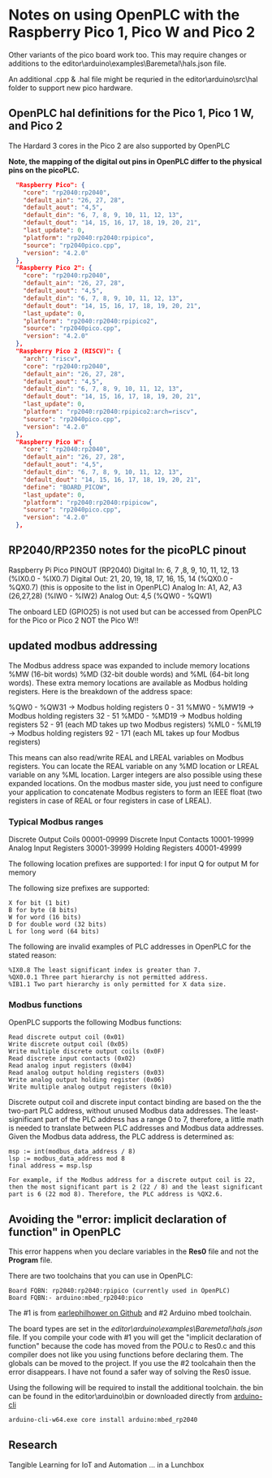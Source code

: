 # Notes on using OpenPLC with the Raspberry Pico 1, Pico W and Pico 2

Other variants of the pico board work too. This may require changes or additions to the editor\arduino\examples\Baremetal\hals.json file.

An additional .cpp & .hal file might be requried in the editor\arduino\src\hal folder to support new pico hardware.

## OpenPLC hal definitions for the Pico 1, Pico 1 W, and Pico 2

The Hardard 3 cores in the Pico 2 are also supported by OpenPLC

**Note, the mapping of the digital out pins in OpenPLC differ to the physical pins on the picoPLC.**

``` json
  "Raspberry Pico": {
    "core": "rp2040:rp2040",
    "default_ain": "26, 27, 28",
    "default_aout": "4,5",
    "default_din": "6, 7, 8, 9, 10, 11, 12, 13",
    "default_dout": "14, 15, 16, 17, 18, 19, 20, 21",
    "last_update": 0,
    "platform": "rp2040:rp2040:rpipico",
    "source": "rp2040pico.cpp",
    "version": "4.2.0"
  },
  "Raspberry Pico 2": {
    "core": "rp2040:rp2040",
    "default_ain": "26, 27, 28",
    "default_aout": "4,5",
    "default_din": "6, 7, 8, 9, 10, 11, 12, 13",
    "default_dout": "14, 15, 16, 17, 18, 19, 20, 21",
    "last_update": 0,
    "platform": "rp2040:rp2040:rpipico2",
    "source": "rp2040pico.cpp",
    "version": "4.2.0"
  },
  "Raspberry Pico 2 (RISCV)": {
    "arch": "riscv",
    "core": "rp2040:rp2040",
    "default_ain": "26, 27, 28",
    "default_aout": "4,5",
    "default_din": "6, 7, 8, 9, 10, 11, 12, 13",
    "default_dout": "14, 15, 16, 17, 18, 19, 20, 21",
    "last_update": 0,
    "platform": "rp2040:rp2040:rpipico2:arch=riscv",
    "source": "rp2040pico.cpp",
    "version": "4.2.0"
  },
  "Raspberry Pico W": {
    "core": "rp2040:rp2040",
    "default_ain": "26, 27, 28",
    "default_aout": "4,5",
    "default_din": "6, 7, 8, 9, 10, 11, 12, 13",
    "default_dout": "14, 15, 16, 17, 18, 19, 20, 21",
    "define": "BOARD_PICOW",
    "last_update": 0,
    "platform": "rp2040:rp2040:rpipicow",
    "source": "rp2040pico.cpp",
    "version": "4.2.0"
  },
```
## RP2040/RP2350 notes for the picoPLC pinout

Raspberry Pi Pico PINOUT (RP2040)
Digital In:  6, 7 ,8, 9, 10, 11, 12, 13     (%IX0.0 - %IX0.7)
Digital Out: 21, 20, 19, 18, 17, 16, 15, 14 (%QX0.0 - %QX0.7) (this is opposite to the list in OpenPLC)
Analog In: A1, A2, A3 (26,27,28)            (%IW0 - %IW2)
Analog Out: 4,5                             (%QW0 - %QW1)

The onboard LED (GPIO25) is not used but can be accessed from OpenPLC for the Pico or Pico 2 NOT the Pico W!!

## updated modbus addressing

The Modbus address space was expanded to include memory locations %MW (16-bit words) %MD (32-bit double words) and %ML (64-bit long words). These extra memory locations are available as Modbus holding registers. Here is the breakdown of the address space:
 
%QW0 - %QW31 -> Modbus holding registers 0 - 31
%MW0 - %MW19 -> Modbus holding registers 32 - 51
%MD0 - %MD19 -> Modbus holding registers 52 - 91 (each MD takes up two Modbus registers)
%ML0 - %ML19 -> Modbus holding registers 92 - 171 (each ML takes up four Modbus registers)
 
This means can also read/write REAL and LREAL variables on Modbus registers. You can locate the REAL variable on any %MD location or LREAL variable on any %ML location. Larger integers are also possible using these expanded locations. On the modbus master side, you just need to configure your application to concatenate Modbus registers to form an IEEE float (two registers in case of REAL or four registers in case of LREAL).

### Typical Modbus ranges
Discrete Output Coils      00001-09999
Discrete Input Contacts    10001-19999
Analog Input Registers     30001-39999
Holding Registers          40001-49999
 

The following location prefixes are supported:
    I for input
    Q for output
    M for memory

The following size prefixes are supported:

    X for bit (1 bit)
    B for byte (8 bits)
    W for word (16 bits)
    D for double word (32 bits)
    L for long word (64 bits)

The following are invalid examples of PLC addresses in OpenPLC for the stated reason:

    %IX0.8 The least significant index is greater than 7.
    %QX0.0.1 Three part hierarchy is not permitted address.
    %IB1.1 Two part hierarchy is only permitted for X data size.

### Modbus functions

OpenPLC supports the following Modbus functions:

    Read discrete output coil (0x01)
    Write discrete output coil (0x05)
    Write multiple discrete output coils (0x0F)
    Read discrete input contacts (0x02)
    Read analog input registers (0x04)
    Read analog output holding registers (0x03)
    Write analog output holding register (0x06)
    Write multiple analog output registers (0x10)

Discrete output coil and discrete input contact binding are based on the the two-part PLC address, without unused Modbus data addresses. The least-significant part of the PLC address has a range 0 to 7, therefore, a little math is needed to translate between PLC addresses and Modbus data addresses. Given the Modbus data address, the PLC address is determined as:

    msp := int(modbus_data_address / 8)
    lsp := modbus_data_address mod 8
    final address = msp.lsp

    For example, if the Modbus address for a discrete output coil is 22, then the most significant part is 2 (22 / 8) and the least significant part is 6 (22 mod 8). Therefore, the PLC address is %QX2.6.

## Avoiding the "error: implicit declaration of function" in OpenPLC

This error happens when you declare variables in the **Res0** file and not the **Program** file.

There are two toolchains that you can use in OpenPLC:

    Board FQBN: rp2040:rp2040:rpipico (currently used in OpenPLC)
    Board FQBN:- arduino:mbed_rp2040:pico

The #1 is from [earlephilhower on Github](https://github.com/earlephilhower/arduino-pico/) and #2 Arduino mbed toolchain.

The board types are set in the *editor\arduino\examples\Baremetal\hals.json* file.
If you compile your code with #1 you will get the "implicit declaration of function" because the code has moved from the POU.c to Res0.c and this compiler does not like you using functions before declaring them. The globals can be moved to the project. If you use the #2 toolcahain then the error disappears. I have not found a safer way of solving the Res0 issue.
 
Using the following will be required to install the additional toolchain. the bin can be found in the 
editor\arduino\bin or downloaded directly from [arduino-cli](https://arduino.github.io/arduino-cli/1.1/installation/#latest-packages)
``` sh
arduino-cli-w64.exe core install arduino:mbed_rp2040
```

 
## Research
Tangible Learning for IoT and Automation ... in a Lunchbox

